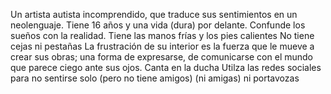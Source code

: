 Un artista autista incomprendido, que traduce sus sentimientos en un neolenguaje.
Tiene 16 años y una vida (dura) por delante. 
Confunde los sueños con la realidad.
Tiene las manos frías y los pies calientes
No tiene cejas ni pestañas
La frustración de su interior es la fuerza que le mueve a crear sus obras; 
una forma de expresarse, de comunicarse con el mundo que parece ciego ante sus ojos.
Canta en la ducha
Utilza las redes sociales para no sentirse solo
(pero no tiene amigos)
(ni amigas)
ni portavozas
